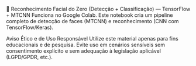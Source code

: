 🧠 Reconhecimento Facial do Zero (Detecção + Classificação) — TensorFlow + MTCNN
Funciona no Google Colab. Este notebook cria um pipeline completo de detecção de faces (MTCNN) e reconhecimento (CNN com TensorFlow/Keras).

Aviso Ético e de Uso Responsável
Utilize este material apenas para fins educacionais e de pesquisa. Evite uso em cenários sensíveis sem consentimento explícito e sem adequação à legislação aplicável (LGPD/GPDR, etc.).
